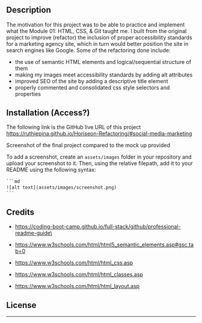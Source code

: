 # <Horiseon-Refactoring>

## Description

The motivation for this project was to be able to practice and implement what the Module 01: HTML, CSS, & Git taught me. I built from the original project to improve (refactor) the inclusion of proper accessibility standards for a marketing agency site, which in turn would better position the site in search engines like Google. Some of the refactoring done include:
- the use of semantic HTML elements and logical/sequential structure of them
- making my images meet accessibility standards by adding alt attributes
- improved SEO of the site by adding a descriptive title element
- properly commented and consolidated css style selectors and properties

## Installation (Access?)

The following link is the GitHub live URL of this project
https://ruthiepina.github.io/Horiseon-Refactoring/#social-media-marketing

Screenshot of the final project compared to the mock up provided


To add a screenshot, create an `assets/images` folder in your repository and upload your screenshot to it. Then, using the relative filepath, add it to your README using the following syntax:

    ```md
    ![alt text](assets/images/screenshot.png)
    ```

## Credits

- https://coding-boot-camp.github.io/full-stack/github/professional-readme-guide\

- https://www.w3schools.com/html/html5_semantic_elements.asp#gsc.tab=0

- https://www.w3schools.com/html/html_css.asp

- https://www.w3schools.com/html/html_classes.asp

- https://www.w3schools.com/html/html_layout.asp

## License



---

